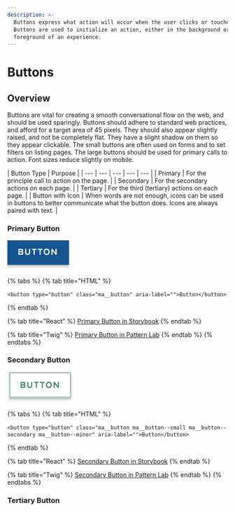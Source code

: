 ```yaml
---
description: >-
  Buttons express what action will occur when the user clicks or touches it.
  Buttons are used to initialize an action, either in the background or
  foreground of an experience.
---
```


# Buttons

## Overview

Buttons are vital for creating a smooth conversational flow on the web, and should be used sparingly. Buttons should adhere to standard web practices, and afford for a target area of 45 pixels. They should also appear slightly raised, and not be completely flat. They have a slight shadow on them so they appear clickable. The small buttons are often used on forms and to set filters on listing pages. The large buttons should be used for primary calls to action. Font sizes reduce slightly on mobile. 

| Button Type | Purpose |
| --- | --- | --- | --- | --- |
| Primary  | For the principle call to action on the page.  |
| Secondary | For the secondary actions on each page.  |
| Tertiary | For the third \(tertiary\) actions on each page. |
| Button with Icon  | When words are not enough, icons can be used in buttons to better communicate what the button does. Icons are always paired with text.  |

### Primary Button

![](../../.gitbook/assets/primary-button.gif)

{% tabs %}
{% tab title="HTML" %}
```text
<button type="button" class="ma__button" aria-label="">Button</button>
```
{% endtab %}

{% tab title="React" %}
[Primary Button in Storybook](http://mayflower-react.digital.mass.gov/?knob-button.info=this%20will%20be%20the%20tooltip%20text%20on%20hover&knob-button.text=button&knob-button.href=&selectedKind=atoms%2Fbuttons&selectedStory=Button&full=0&addons=1&stories=1&panelRight=0&addonPanel=storybook%2Factions%2Factions-panel)
{% endtab %}

{% tab title="Twig" %}
[Primary Button in Pattern Lab](https://mayflower.digital.mass.gov/?p=atoms-button)
{% endtab %}
{% endtabs %}

### Secondary Button

![](../../.gitbook/assets/secondary-button-outline.gif)

{% tabs %}
{% tab title="HTML" %}
```text
<button type="button" class="ma__button ma__button--small ma__button--secondary ma__button--minor" aria-label="">Button</button>
```
{% endtab %}

{% tab title="React" %}
[Secondary Button in Storybook](http://mayflower-react.digital.mass.gov/?knob-button.theme=secondary&knob-button.info=this%20will%20be%20the%20tooltip%20text%20on%20hover&knob-button.text=button&knob-button.href=&knob-button.outline=true&selectedKind=atoms%2Fbuttons&selectedStory=Button&full=0&addons=1&stories=1&panelRight=0&addonPanel=storybooks%2Fstorybook-addon-knobs)
{% endtab %}

{% tab title="Twig" %}
[Secondary Button in Pattern Lab](https://mayflower.digital.mass.gov/?p=atoms-button-as-secondary-color)
{% endtab %}
{% endtabs %}

### Tertiary Button



